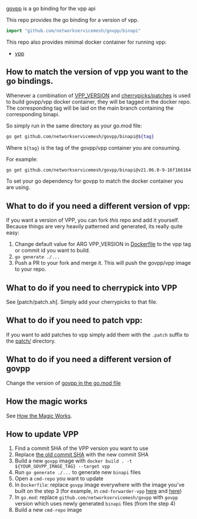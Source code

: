 [govpp](https://github.com/FDio/govpp/blob/master/README.md) is a go binding for the vpp api

This repo provides the go binding for a version of vpp.

```go
import "github.com/networkservicemesh/govpp/binapi"
```

This repo also provides minimal docker container for running vpp:

- [vpp](https://github.com/networkservicemesh/govpp/pkgs/container/govpp%2Fvpp)

## How to match the version of vpp you want to the go bindings.

Whenever a combination of [VPP_VERSION](https://github.com/networkservicemesh/govpp/blob/main/Dockerfile#L1)
and [cherrypicks/patches](https://github.com/networkservicemesh/govpp/blob/main/patch/patch.sh) is used to build govpp/vpp docker container, they will be tagged in the docker repo. The corresponding tag will be laid on the main branch containing the corresponding binapi.

So simply run in the same directory as your go.mod file:

```bash
go get github.com/networkservicemesh/govpp/binapi@${tag}
```

Where `${tag}` is the tag of the govpp/vpp container you are consuming.

For example:

```bash
go get github.com/networkservicemesh/govpp/binapi@v21.06.0-9-16f166164
```

To set your go dependency for govpp to match the docker container you are using.

## What to do if you need a different version of vpp:

If you want a version of VPP, you can fork *this* repo and add it yourself.
Because things are very heavily patterned and generated, its really quite easy:

1. Change default value for ARG VPP_VERSION in [Dockerfile](https://github.com/networkservicemesh/govpp/blob/main/Dockerfile#L1) to the vpp tag or commit id you want to build.
2. ```go generate ./...```
3. Push a PR to your fork and merge it. This will push the govpp/vpp image to your repo.

## What to do if you need to cherrypick into VPP

See [patch/patch.sh].  Simply add your cherrypicks to that file.

## What to do if you need to patch vpp:

If you want to add patches to vpp simply add them with the `.patch` suffix to the [patch/](https://github.com/networkservicemesh/govpp/blob/main/patch/) directory.

## What to do if you need a different version of govpp

Change the version of [govpp in the go.mod file](https://github.com/networkservicemesh/govpp/blob/main/go.mod#L5)

## How the magic works ##

See [How the Magic Works](https://github.com/edwarnicke/govpp/issues/16).

## How to update VPP
1. Find a commit SHA of the VPP version you want to use
2. Replace [the old commit SHA](https://github.com/networkservicemesh/govpp/blob/main/Dockerfile#L1C17-L1C57) with the new commit SHA
3. Build a new `govpp` image with `docker build . -t ${YOUR_GOVPP_IMAGE_TAG} --target vpp`
4. Run `go generate ./...` to generate new `binapi` files
5. Open a `cmd-repo` you want to update
6. In `Dockerfile`: replace `govpp` image everywhere with the image you've built on the step 3 (for example, in `cmd-forwarder-vpp` [here](https://github.com/networkservicemesh/cmd-forwarder-vpp/blob/main/Dockerfile#L2) and [here](https://github.com/networkservicemesh/cmd-forwarder-vpp/blob/main/Dockerfile#L35))
7. In `go.mod`: replace `github.com/networkservicemesh/govpp` with `govpp` version which uses newly generated `binapi` files (from the step 4)
8. Build a new `cmd-repo` image